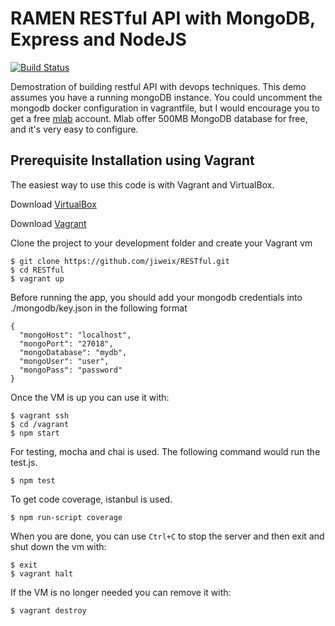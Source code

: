 # RAMEN RESTful API with MongoDB, Express and NodeJS

[![Build Status](https://travis-ci.org/jiweix/RESTful.svg?branch=master)](https://travis-ci.org/jiweix/RESTful)

Demostration of building restful API with devops techniques. This demo assumes you have a running mongoDB instance. You could uncomment the mongodb docker configuration in vagrantfile, but I would encourage you to get a free [mlab](https://mlab.com/) account. Mlab offer 500MB MongoDB database for free, and it's very easy to configure.  

## Prerequisite Installation using Vagrant

The easiest way to use this code is with Vagrant and VirtualBox.

Download [VirtualBox](https://www.virtualbox.org/)

Download [Vagrant](https://www.vagrantup.com/)

Clone the project to your development folder and create your Vagrant vm

    $ git clone https://github.com/jiweix/RESTful.git
    $ cd RESTful
    $ vagrant up

Before running the app, you should add your mongodb credentials into ./mongodb/key.json in the following format

    {
      "mongoHost": "localhost",
      "mongoPort": "27018",
      "mongoDatabase": "mydb",
      "mongoUser": "user",
      "mongoPass": "password"
    }

Once the VM is up you can use it with:

    $ vagrant ssh
    $ cd /vagrant
    $ npm start

For testing, mocha and chai is used. The following command would run the test.js.

    $ npm test

To get code coverage, istanbul is used.

    $ npm run-script coverage

When you are done, you can use `Ctrl+C` to stop the server and then exit and shut down the vm with:

    $ exit
    $ vagrant halt

If the VM is no longer needed you can remove it with:

    $ vagrant destroy
